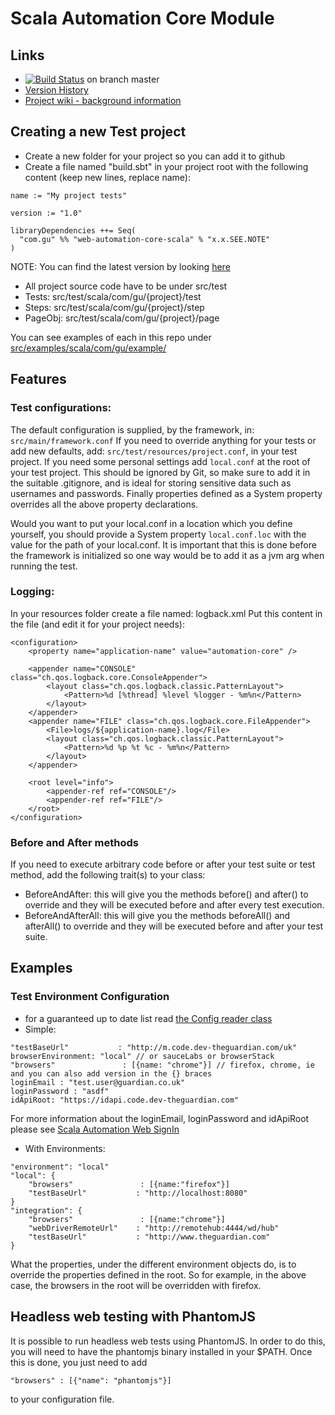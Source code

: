 #  Scala Automation Core Module

## Links
- [![Build Status](https://travis-ci.org/guardian/scala-automation.svg?branch=master)](https://travis-ci.org/guardian/scala-automation) on branch master
- [Version History](http://scala-automation.s3-website-eu-west-1.amazonaws.com/scala-automation-changelog.html)
- [Project wiki - background information](https://sites.google.com/a/guardian.co.uk/qa/scala-automation)

## Creating a new Test project
- Create a new folder for your project so you can add it to github
- Create a file named "build.sbt" in your project root with the following content (keep new lines, replace name):
```
name := "My project tests"

version := "1.0"

libraryDependencies ++= Seq(
  "com.gu" %% "web-automation-core-scala" % "x.x.SEE.NOTE"
)
```
NOTE: You can find the latest version by looking [here](http://repo1.maven.org/maven2/com/gu/scala-automation_2.10/)

* All project source code have to be under src/test
* Tests:    src/test/scala/com/gu/{project}/test
* Steps:    src/test/scala/com/gu/{project}/step
* PageObj:  src/test/scala/com/gu/{project}/page

You can see examples of each in this repo under [src/examples/scala/com/gu/example/](src/examples/scala/com/gu/example/)

## Features

### Test configurations:
The default configuration is supplied, by the framework, in: ```src/main/framework.conf```
If you need to override anything for your tests or add new defaults, add: ```src/test/resources/project.conf```, in your test project.
If you need some personal settings add ```local.conf``` at the root of your test project.  This should be ignored by Git, so make sure to add it in the suitable .gitignore, and is ideal for storing sensitive data such as usernames and passwords.
Finally properties defined as a System property overrides all the above property declarations.

Would you want to put your local.conf in a location which you define yourself, you should provide a System property ```local.conf.loc``` with the value for the path of your local.conf. It is important that this is done before the framework is initialized so one way would be to add it as a jvm arg when running the test.

### Logging:
In your resources folder create a file named: logback.xml
Put this content in the file (and edit it for your project needs):
```
<configuration>
    <property name="application-name" value="automation-core" />

    <appender name="CONSOLE" class="ch.qos.logback.core.ConsoleAppender">
        <layout class="ch.qos.logback.classic.PatternLayout">
            <Pattern>%d [%thread] %level %logger - %m%n</Pattern>
        </layout>
    </appender>
    <appender name="FILE" class="ch.qos.logback.core.FileAppender">
        <File>logs/${application-name}.log</File>
        <layout class="ch.qos.logback.classic.PatternLayout">
            <Pattern>%d %p %t %c - %m%n</Pattern>
        </layout>
    </appender>

    <root level="info">
        <appender-ref ref="CONSOLE"/>
        <appender-ref ref="FILE"/>
    </root>
</configuration>
```

### Before and After methods
If you need to execute arbitrary code before or after your test suite or test method,
add the following trait(s) to your class:
- BeforeAndAfter: this will give you the methods before() and after() to override and they will be executed before and after every test execution.
- BeforeAndAfterAll: this will give you the methods beforeAll() and afterAll() to override and they will be executed before and after your test suite.

## Examples

### Test Environment Configuration
- for a guaranteed up to date list read [the Config reader class](src/main/scala/com/gu/automation/support/Config.scala)
- Simple:
```
"testBaseUrl"           : "http://m.code.dev-theguardian.com/uk"
browserEnvironment: "local" // or sauceLabs or browserStack
"browsers"               : [{name: "chrome"}] // firefox, chrome, ie and you can also add version in the {} braces
loginEmail : "test.user@guardian.co.uk"
loginPassword : "asdf"
idApiRoot: "https://idapi.code.dev-theguardian.com"
```
For more information about the loginEmail, loginPassword and idApiRoot please see [Scala Automation Web SignIn](https://github.com/guardian/scala-automation-web-signin)

- With Environments:
```
"environment": "local"
"local": {
    "browsers"               : [{name:"firefox"}]
    "testBaseUrl"           : "http://localhost:8080"
}
"integration": {
    "browsers"               : [{name:"chrome"}]
    "webDriverRemoteUrl"    : "http://remotehub:4444/wd/hub"
    "testBaseUrl"           : "http://www.theguardian.com"
}
```
What the properties, under the different environment objects do, is to override the properties defined in the root. So for example, in the above case, the browsers in the root will be overridden with firefox.

## Headless web testing with PhantomJS

It is possible to run headless web tests using PhantomJS. In order to do this, you will need to have the phantomjs binary installed in your $PATH.
Once this is done, you just need to add
```
"browsers" : [{"name": "phantomjs"}]
```
to your configuration file.

